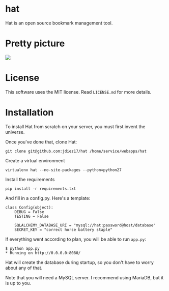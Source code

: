 # hat
Hat is an open source bookmark management tool.

# Pretty picture

![](https://mediacru.sh/rE_CwXVyw3Jl.png)

# License

This software uses the MIT license. Read `LICENSE.md` for more details.

# Installation

To install Hat from scratch on your server, you must first invent the universe.

Once you've done that, clone Hat:

    git clone git@github.com:jdiez17/hat /home/service/webapps/hat

Create a virtual environment

    virtualenv hat --no-site-packages --python=python27

Install the requirements

    pip install -r requirements.txt

And fill in a config.py. Here's a template:

    class Config(object):
        DEBUG = False 
        TESTING = False 
        
        SQLALCHEMY_DATABASE_URI = "mysql://hat:password@host/database"
        SECRET_KEY = "correct horse battery staple"

If everything went according to plan, you will be able to run `app.py`:

    $ python app.py 
    * Running on http://0.0.0.0:8080/

Hat will create the database during startup, so you don't have to worry about any of that.

Note that you will need a MySQL server. I recommend using MariaDB, but it is up to you.
